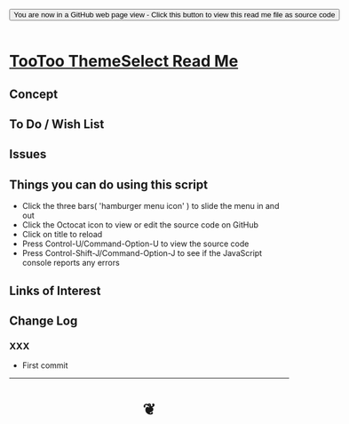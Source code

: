 
<span style=display:none; >[You are now in a GitHub source code view - click this link to view Read Me file as a web page]( https://pushme-pullyou.github.io/#cookbook/thm-theme-select/README.md "View file as a web page." ) </span>

<div><input type=button class = "btn btn-secondary btn-sm" onclick=window.location.href="https://github.com/pushme-pullyou/pushme-pullyou.github.io/blob/master/cookbook/thm-theme-select/README.md"
value="You are now in a GitHub web page view - Click this button to view this read me file as source code" ></div>

<br>

# [TooToo ThemeSelect Read Me]( #cookbook/thm-theme-select/README.md )

<!--
<iframe src=https://pushme-pullyou.github.io/cookbook/thm-theme-select/cookbook/thm-theme-select.html width=100% height=500px >Iframes are not viewable in GitHub source code views</iframe>
_<small>TooToo ThemeSelect</small>_

## Full Screen: [TooToo ThemeSelect]( https://pushme-pullyou.github.io/cookbook/thm-theme-select/cookbook/thm-theme-select.html )
-->


## Concept


## To Do / Wish List


## Issues


## Things you can do using this script

* Click the three bars( 'hamburger menu icon' ) to slide the menu in and out
* Click the Octocat icon to view or edit the source code on GitHub
* Click on title to reload
* Press Control-U/Command-Option-U to view the source code
* Press Control-Shift-J/Command-Option-J to see if the JavaScript console reports any errors


## Links of Interest



## Change Log

### XXX

* First commit


***

# <center title="hello!" ><a href=javascript:window.scrollTo(0,0); style=text-decoration:none; > ❦ </a></center>

